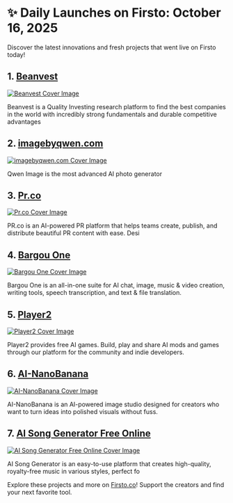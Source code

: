 # ✨ Daily Launches on Firsto: October 16, 2025

Discover the latest innovations and fresh projects that went live on Firsto today!

## 1. [Beanvest](https://firsto.co/projects/beanvest)

[![Beanvest Cover Image](https://607255gt6f.ufs.sh/f/ViZtN9dvJxPtbAaAhqGC6nwDRXzrNJ5Y8bo4UaQ9uMBsK0Cf)](https://firsto.co/projects/beanvest)

 Beanvest is a Quality Investing research platform to find the best companies in the world with incredibly strong fundamentals and durable competitive advantages



## 2. [imagebyqwen.com](https://firsto.co/projects/imagebyqwen-com)

[![imagebyqwen.com Cover Image](https://607255gt6f.ufs.sh/f/ViZtN9dvJxPtzvV5dDTLd9fv7AyzjToaFM4POSnZYVDuJksh)](https://firsto.co/projects/imagebyqwen-com)

 Qwen Image is the most advanced AI photo generator 



## 3. [Pr.co](https://firsto.co/projects/pr-co)

[![Pr.co Cover Image](https://607255gt6f.ufs.sh/f/ViZtN9dvJxPtF77hZcpqVlUuO8kQbWrnT5AdCywPi9mcgB3D)](https://firsto.co/projects/pr-co)

 PR.co is an AI-powered PR platform that helps teams create, publish, and distribute beautiful PR content with ease. Desi



## 4. [Bargou One](https://firsto.co/projects/bargou-one)

[![Bargou One Cover Image](https://607255gt6f.ufs.sh/f/ViZtN9dvJxPtQMw2LkNHW9egfAnS2ZtE6DrJ5xUhm4KRv3kC)](https://firsto.co/projects/bargou-one)

 Bargou One is an all-in-one suite for AI chat, image, music & video creation, writing tools, speech transcription, and text & file translation.



## 5. [Player2](https://firsto.co/projects/player2)

[![Player2 Cover Image](https://607255gt6f.ufs.sh/f/ViZtN9dvJxPtqC8fH4lyO2SYgwT7WmAFPB9hRcbKUGXzfj85)](https://firsto.co/projects/player2)

 Player2 provides free AI games. Build, play and share AI mods and games through our platform for the community and indie developers.



## 6. [AI-NanoBanana](https://firsto.co/projects/ai-nanobanana)

[![AI-NanoBanana Cover Image](https://607255gt6f.ufs.sh/f/ViZtN9dvJxPtsQTSlaKNHlhmD6Z8sdEqQMcVSCFPk9IvzUKO)](https://firsto.co/projects/ai-nanobanana)

 AI-NanoBanana is an AI-powered image studio designed for creators who want to turn ideas into polished visuals without fuss.  



## 7. [AI Song Generator Free Online](https://firsto.co/projects/ai-song-generator-free-online)

[![AI Song Generator Free Online Cover Image](https://607255gt6f.ufs.sh/f/ViZtN9dvJxPthyAuwv5NuQKRLpy5cTEOvfWA4YGJSZe6jMrs)](https://firsto.co/projects/ai-song-generator-free-online)

 AI Song Generator is an easy-to-use platform that creates high-quality, royalty-free music in various styles, perfect fo




Explore these projects and more on [Firsto.co](https://firsto.co)! Support the creators and find your next favorite tool.
